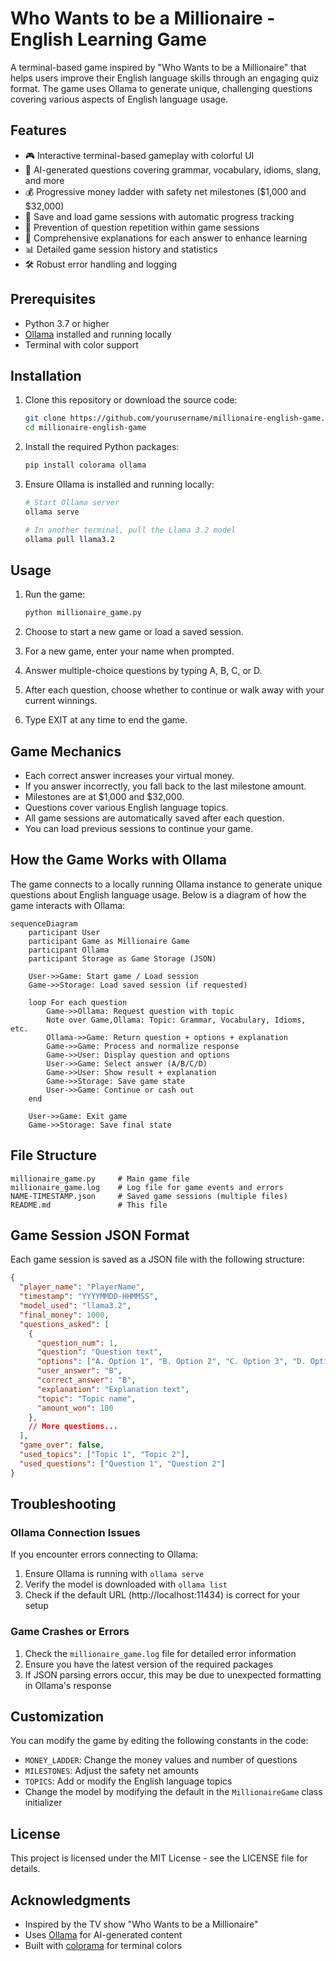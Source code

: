 # Who Wants to be a Millionaire - English Learning Game

A terminal-based game inspired by "Who Wants to be a Millionaire" that helps users improve their English language skills through an engaging quiz format. The game uses Ollama to generate unique, challenging questions covering various aspects of English language usage.

## Features

- 🎮 Interactive terminal-based gameplay with colorful UI
- 🧠 AI-generated questions covering grammar, vocabulary, idioms, slang, and more
- 💰 Progressive money ladder with safety net milestones ($1,000 and $32,000)
- 💾 Save and load game sessions with automatic progress tracking
- 🔄 Prevention of question repetition within game sessions
- 🧩 Comprehensive explanations for each answer to enhance learning
- 📊 Detailed game session history and statistics
- 🛠️ Robust error handling and logging

## Prerequisites

- Python 3.7 or higher
- [Ollama](https://github.com/ollama/ollama) installed and running locally
- Terminal with color support

## Installation

1. Clone this repository or download the source code:
   ```bash
   git clone https://github.com/yourusername/millionaire-english-game.git
   cd millionaire-english-game
   ```

2. Install the required Python packages:
   ```bash
   pip install colorama ollama
   ```

3. Ensure Ollama is installed and running locally:
   ```bash
   # Start Ollama server
   ollama serve
   
   # In another terminal, pull the Llama 3.2 model
   ollama pull llama3.2
   ```

## Usage

1. Run the game:
   ```bash
   python millionaire_game.py
   ```

2. Choose to start a new game or load a saved session.

3. For a new game, enter your name when prompted.

4. Answer multiple-choice questions by typing A, B, C, or D.

5. After each question, choose whether to continue or walk away with your current winnings.

6. Type EXIT at any time to end the game.

## Game Mechanics

- Each correct answer increases your virtual money.
- If you answer incorrectly, you fall back to the last milestone amount.
- Milestones are at $1,000 and $32,000.
- Questions cover various English language topics.
- All game sessions are automatically saved after each question.
- You can load previous sessions to continue your game.

## How the Game Works with Ollama

The game connects to a locally running Ollama instance to generate unique questions about English language usage. Below is a diagram of how the game interacts with Ollama:

```mermaid
sequenceDiagram
    participant User
    participant Game as Millionaire Game
    participant Ollama
    participant Storage as Game Storage (JSON)
    
    User->>Game: Start game / Load session
    Game->>Storage: Load saved session (if requested)
    
    loop For each question
        Game->>Ollama: Request question with topic
        Note over Game,Ollama: Topic: Grammar, Vocabulary, Idioms, etc.
        Ollama->>Game: Return question + options + explanation
        Game->>Game: Process and normalize response
        Game->>User: Display question and options
        User->>Game: Select answer (A/B/C/D)
        Game->>User: Show result + explanation
        Game->>Storage: Save game state
        User->>Game: Continue or cash out
    end
    
    User->>Game: Exit game
    Game->>Storage: Save final state
```

## File Structure

```
millionaire_game.py     # Main game file
millionaire_game.log    # Log file for game events and errors
NAME-TIMESTAMP.json     # Saved game sessions (multiple files)
README.md               # This file
```

## Game Session JSON Format

Each game session is saved as a JSON file with the following structure:

```json
{
  "player_name": "PlayerName",
  "timestamp": "YYYYMMDD-HHMMSS",
  "model_used": "llama3.2",
  "final_money": 1000,
  "questions_asked": [
    {
      "question_num": 1,
      "question": "Question text",
      "options": ["A. Option 1", "B. Option 2", "C. Option 3", "D. Option 4"],
      "user_answer": "B",
      "correct_answer": "B",
      "explanation": "Explanation text",
      "topic": "Topic name",
      "amount_won": 100
    },
    // More questions...
  ],
  "game_over": false,
  "used_topics": ["Topic 1", "Topic 2"],
  "used_questions": ["Question 1", "Question 2"]
}
```

## Troubleshooting

### Ollama Connection Issues

If you encounter errors connecting to Ollama:

1. Ensure Ollama is running with `ollama serve`
2. Verify the model is downloaded with `ollama list`
3. Check if the default URL (http://localhost:11434) is correct for your setup

### Game Crashes or Errors

1. Check the `millionaire_game.log` file for detailed error information
2. Ensure you have the latest version of the required packages
3. If JSON parsing errors occur, this may be due to unexpected formatting in Ollama's response

## Customization

You can modify the game by editing the following constants in the code:

- `MONEY_LADDER`: Change the money values and number of questions
- `MILESTONES`: Adjust the safety net amounts
- `TOPICS`: Add or modify the English language topics
- Change the model by modifying the default in the `MillionaireGame` class initializer

## License

This project is licensed under the MIT License - see the LICENSE file for details.

## Acknowledgments

- Inspired by the TV show "Who Wants to be a Millionaire"
- Uses [Ollama](https://github.com/ollama/ollama) for AI-generated content
- Built with [colorama](https://pypi.org/project/colorama/) for terminal colors